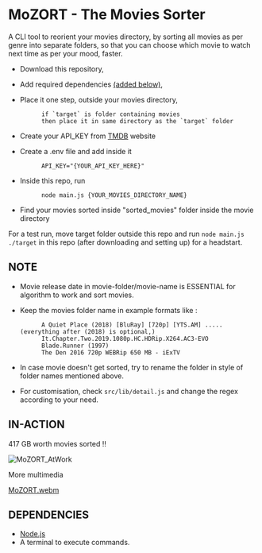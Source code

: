 # MoZORT - The Movies Sorter

A CLI tool to reorient your movies directory, by sorting all movies as per genre into separate folders, so that you can choose which movie to watch next time as per your mood, faster.

- Download this repository, 
- Add required dependencies [(added below)](#DEPENDENCIES), 
- Place it one step, outside your movies directory,

            if `target` is folder containing movies
            then place it in same directory as the `target` folder

- Create your API_KEY from [TMDB](https://www.themoviedb.org/settings/api) website
- Create a .env file and add inside it 

            API_KEY="{YOUR_API_KEY_HERE}"

- Inside this repo, run

            node main.js {YOUR_MOVIES_DIRECTORY_NAME}

- Find your movies sorted inside "sorted_movies" folder inside the movie directory

For a test run, move target folder outside this repo and run `node main.js ./target` in this repo (after downloading and setting up) for a headstart.

## NOTE

- Movie release date in movie-folder/movie-name is ESSENTIAL for algorithm to work and sort movies.
- Keep the movies folder name in example formats like :

            A Quiet Place (2018) [BluRay] [720p] [YTS.AM] ..... (everything after (2018) is optional,)
            It.Chapter.Two.2019.1080p.HC.HDRip.X264.AC3-EVO
            Blade.Runner (1997)
            The Den 2016 720p WEBRip 650 MB - iExTV
            
- In case movie doesn't get sorted, try to rename the folder in style of folder names mentioned above.
- For customisation, check `src/lib/detail.js` and change the regex according to your need.

## IN-ACTION

417 GB worth movies sorted !!

![MoZORT_AtWork](https://user-images.githubusercontent.com/57267960/213862352-35985f5c-f74b-4980-b876-645d13881490.png)

More multimedia

[MoZORT.webm](https://user-images.githubusercontent.com/57267960/213862394-db0cddf2-af0c-46a9-bab3-d6a1844a4e56.webm)

## DEPENDENCIES

- [Node.js](https://nodejs.org/en/download/)
- A terminal to execute commands.

